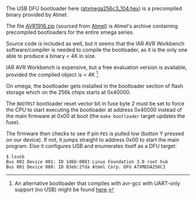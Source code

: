 The USB DFU bootloader here ([atxmega256c3_104.hex](atxmega256c3_104.hex)) is
a precompiled binary provided by Atmel.

The file [AVR1916.zip](AVR1916.zip) (sourced from
[Atmel](https://microchipsupport.force.com/s/article/Pre-Programmed-USB-bootloader-for-Mega-Xmega-devices))
is Atmel's archive containing precompiled  bootloaders for the entire xmega
series.

Source code is included as well, but it seems that the IAR AVR Workbench
software/compiler is needed to compile the bootloader, as it is the only one 
able to produce a binary < 4K in size.

IAR AVR Workbench is expensive, but a free evaluation version is available,
provided the compiled object is < 4K [^1].

On xmega, the bootloader gets installed in the bootloader section of flash
storage which on the 256k chips starts at 0x40000.

The `BOOTRST` bootloader reset vector bit in fuse byte 2 must be set to force
the CPU to start executing the bootloader at address 0x40000 instead of the
main firmware at 0x00 at boot (the `make bootloader` target updates the fuse).

The firmware then checks to see if pin `PE5` is pulled low (button Y pressed
on our device). If not, it jumps straight to address 0x00 to start the main
program. Else it configures USB and enumerates itself as a DFU target:

```
$ lsusb
Bus 002 Device 001: ID 1d6b:0003 Linux Foundation 3.0 root hub
Bus 001 Device 080: ID 03eb:2fda Atmel Corp. DFU ATXMEGA256C3
```

[^1]: An alternative bootloader that compiles with avr-gcc with UART-only
    support (no USB) might be found [here](https://github.com/bandtank/Xmega_Bootloader).
